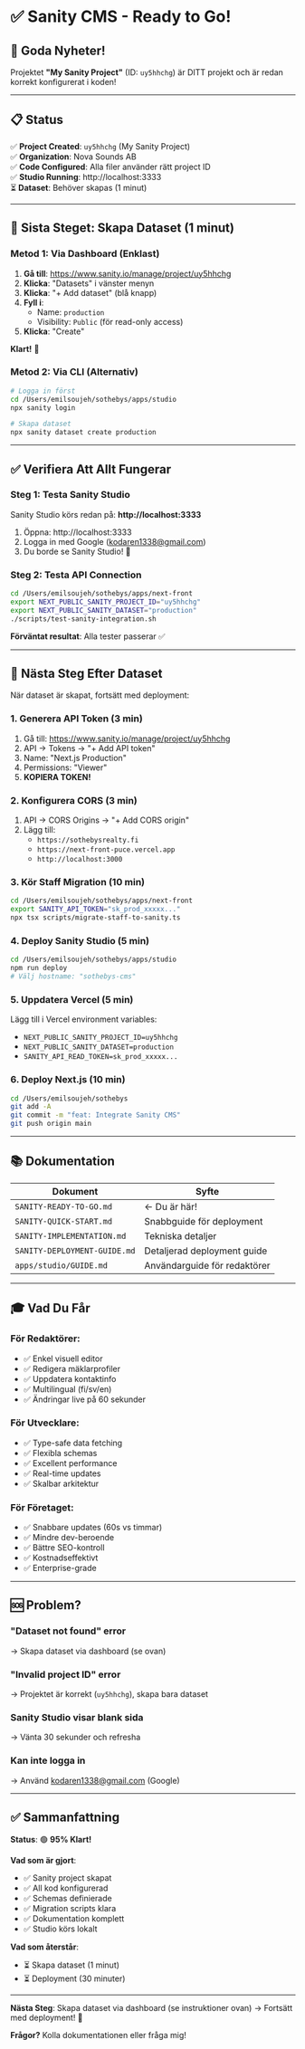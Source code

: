 # ✅ Sanity CMS - Ready to Go!

## 🎉 Goda Nyheter!

Projektet **"My Sanity Project"** (ID: `uy5hhchg`) är DITT projekt och är redan korrekt konfigurerat i koden!

---

## 📋 Status

✅ **Project Created**: `uy5hhchg` (My Sanity Project)  
✅ **Organization**: Nova Sounds AB  
✅ **Code Configured**: Alla filer använder rätt project ID  
✅ **Studio Running**: http://localhost:3333  
⏳ **Dataset**: Behöver skapas (1 minut)

---

## 🚀 Sista Steget: Skapa Dataset (1 minut)

### Metod 1: Via Dashboard (Enklast)

1. **Gå till**: https://www.sanity.io/manage/project/uy5hhchg
2. **Klicka**: "Datasets" i vänster menyn
3. **Klicka**: "+ Add dataset" (blå knapp)
4. **Fyll i**:
   - Name: `production`
   - Visibility: `Public` (för read-only access)
5. **Klicka**: "Create"

**Klart!** 🎉

### Metod 2: Via CLI (Alternativ)

```bash
# Logga in först
cd /Users/emilsoujeh/sothebys/apps/studio
npx sanity login

# Skapa dataset
npx sanity dataset create production
```

---

## ✅ Verifiera Att Allt Fungerar

### Steg 1: Testa Sanity Studio

Sanity Studio körs redan på: **http://localhost:3333**

1. Öppna: http://localhost:3333
2. Logga in med Google (kodaren1338@gmail.com)
3. Du borde se Sanity Studio! 🎉

### Steg 2: Testa API Connection

```bash
cd /Users/emilsoujeh/sothebys/apps/next-front
export NEXT_PUBLIC_SANITY_PROJECT_ID="uy5hhchg"
export NEXT_PUBLIC_SANITY_DATASET="production"
./scripts/test-sanity-integration.sh
```

**Förväntat resultat**: Alla tester passerar ✅

---

## 🎯 Nästa Steg Efter Dataset

När dataset är skapat, fortsätt med deployment:

### 1. Generera API Token (3 min)
1. Gå till: https://www.sanity.io/manage/project/uy5hhchg
2. API → Tokens → "+ Add API token"
3. Name: "Next.js Production"
4. Permissions: "Viewer"
5. **KOPIERA TOKEN!**

### 2. Konfigurera CORS (3 min)
1. API → CORS Origins → "+ Add CORS origin"
2. Lägg till:
   - `https://sothebysrealty.fi`
   - `https://next-front-puce.vercel.app`
   - `http://localhost:3000`

### 3. Kör Staff Migration (10 min)
```bash
cd /Users/emilsoujeh/sothebys/apps/next-front
export SANITY_API_TOKEN="sk_prod_xxxxx..."
npx tsx scripts/migrate-staff-to-sanity.ts
```

### 4. Deploy Sanity Studio (5 min)
```bash
cd /Users/emilsoujeh/sothebys/apps/studio
npm run deploy
# Välj hostname: "sothebys-cms"
```

### 5. Uppdatera Vercel (5 min)
Lägg till i Vercel environment variables:
- `NEXT_PUBLIC_SANITY_PROJECT_ID=uy5hhchg`
- `NEXT_PUBLIC_SANITY_DATASET=production`
- `SANITY_API_READ_TOKEN=sk_prod_xxxxx...`

### 6. Deploy Next.js (10 min)
```bash
cd /Users/emilsoujeh/sothebys
git add -A
git commit -m "feat: Integrate Sanity CMS"
git push origin main
```

---

## 📚 Dokumentation

| Dokument | Syfte |
|----------|-------|
| `SANITY-READY-TO-GO.md` | ← Du är här! |
| `SANITY-QUICK-START.md` | Snabbguide för deployment |
| `SANITY-IMPLEMENTATION.md` | Tekniska detaljer |
| `SANITY-DEPLOYMENT-GUIDE.md` | Detaljerad deployment guide |
| `apps/studio/GUIDE.md` | Användarguide för redaktörer |

---

## 🎓 Vad Du Får

### För Redaktörer:
- ✅ Enkel visuell editor
- ✅ Redigera mäklarprofiler
- ✅ Uppdatera kontaktinfo
- ✅ Multilingual (fi/sv/en)
- ✅ Ändringar live på 60 sekunder

### För Utvecklare:
- ✅ Type-safe data fetching
- ✅ Flexibla schemas
- ✅ Excellent performance
- ✅ Real-time updates
- ✅ Skalbar arkitektur

### För Företaget:
- ✅ Snabbare updates (60s vs timmar)
- ✅ Mindre dev-beroende
- ✅ Bättre SEO-kontroll
- ✅ Kostnadseffektivt
- ✅ Enterprise-grade

---

## 🆘 Problem?

### "Dataset not found" error
→ Skapa dataset via dashboard (se ovan)

### "Invalid project ID" error
→ Projektet är korrekt (`uy5hhchg`), skapa bara dataset

### Sanity Studio visar blank sida
→ Vänta 30 sekunder och refresha

### Kan inte logga in
→ Använd kodaren1338@gmail.com (Google)

---

## ✅ Sammanfattning

**Status**: 🟢 **95% Klart!**

**Vad som är gjort**:
- ✅ Sanity project skapat
- ✅ All kod konfigurerad
- ✅ Schemas definierade
- ✅ Migration scripts klara
- ✅ Dokumentation komplett
- ✅ Studio körs lokalt

**Vad som återstår**:
- ⏳ Skapa dataset (1 minut)
- ⏳ Deployment (30 minuter)

---

**Nästa Steg**: Skapa dataset via dashboard (se instruktioner ovan) → Fortsätt med deployment! 🚀

**Frågor?** Kolla dokumentationen eller fråga mig!

